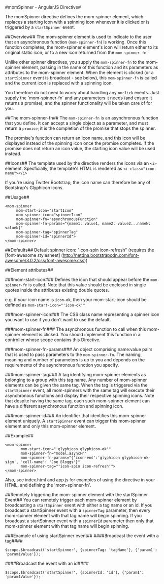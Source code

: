 
#momSpinner - AngularJS Directive#

The momSpinner directive defines the mom-spinner element, which replaces a starting icon with a spinning icon
whenever it is clicked or is triggered by a `startSpinner` event.

##Overview##
The mom-spinner element is used to indicate to the user that an asynchronous function (`mom-spinner-fn`) is working.
Once this function completes, the mom-spinner element's icon will return either to its original static icon, or to a
new icon returned from the `mom-spinner-fn`.

Unlike other spinner directives, you supply the `mom-spinner-fn` to the mom-spinner element, passing in
the name of this function and its parameters as attributes to the mom-spinner element. When the
element is clicked (or a `startSpinner` event is broadcast - see below), this `mom-spinner-fn` is called and
the current icon is replaced with a spinning icon.

You therefore do not need to worry about handling any `onclick` events. Just supply the `mom-spinner-fn' and any
parameters it needs (and ensure it returns a promise), and the spinner functionality will be taken care of for you.

##The mom-spinner-fn##
The `mom-spinner-fn` is an asynchronous function that you define. It can accept a single object as a parameter, and must
return a `promise`; it is the completion of the promise that stops the spinner.

The promise's function can return an icon name, and this icon will be displayed instead of the spinning icon once the
promise completes. If the promise does not return an icon value, the starting icon value will be used instead.

##Icons##
The template used by the directive renders the icons via an `<i>` element. Specficially, the template's HTML is rendered
as `<i class="icon-name"></i>`

If you're using Twitter Bootstrap, the icon name can therefore be any of Bootstrap's Glyphicon icons.

##Usage##
```
<mom-spinner
     mom-start-icon="startIcon"
     mom-spinner-icon="spinnerIcon"
     mom-spinner-fn="asynchronousFunction"
     mom-spinner-fn-params="{name1: value1, name2: value2...nameN: valueN}"
     mom-spinner-tag="spinnerTag"
     mom-spinner-id="spinnerId">
</mom-spinner>
```
##Defaults##
Default spinner icon: "icon-spin icon-refresh" (requires the [font-awesome stylesheet] (http://netdna.bootstrapcdn.com/font-awesome/3.0.2/css/font-awesome.css))

##Element attributes##

###mom-start-icon###
Defines the icon that should appear before the `mom-spinner-fn` is called. Note that this value should be enclosed in
single quotes inside the attributes existing double quotes.

e.g. if your icon name is `icon-ok`, then your mom-start-icon should be defined as `mom-start-icon="'icon-ok'"`



###mom-spinner-icon###
The CSS class name representing a spinner icon you want to use if you don't want to use the default.

###mom-spinner-fn###
The asynchronous function to call when this mom-spinner element is clicked. You should implement this function in
 a controller whose scope contains this Directive.

###mom-spinner-fn-params###
An object comprising name:value pairs that is used to pass parameters to the `mom-spinner-fn`. The naming, meaning and
number of parameters is up to you and depends on the requirements of the asynchronous function you specify.

###mom-spinner-tag###
A tag identifying mom-spinner elements as belonging to a group with this tag name. Any number of mom-spinner elements
can be given the same tag. When the tag is triggered via the `startSpinner` event, all mom-spinners with the same tag
will execute their asynchronous functions and display their respective spinning icons. Note that despite having the same
tag, each such mom-spinner element can have a different asynchronous function and spinning icon.

###mom-spinner-id###
An identifier that identifies this mom-spinner element uniquely. A `startSpinner` event can trigger this mom-spinner
element and only this mom-spinner element.

##Example##
 ```
 <mom-spinner
        mom-start-icon="'glyphicon glyphicon-ok'"
        mom-spinner-fn="model.asyncFn"
        mom-spinner-fn-params="{'icon-end':'glyphicon glyphicon-ok-sign', 'cell-name': 'Joe Bloggs'}"
        mom-spinner-tag="'icon-spin icon-refresh'">
 </mom-spinner>
 ```

Also, see index.html and app.js for examples of using the directive in your HTML, and defining the 'mom-spinner-fn'.
 
##Remotely triggering the mom-spinner element with the startSpinner Event##
You can remotely trigger each mom-spinner element by broadcasting a `startSpinner` event with either a tag name
or an id. If you broadcast a startSpinner event with a `spinnerTag` parameter, then every mom-spinner element with that
tag name will begin spinning. If you broadcast a startSpinner event with a `spinnerId` parameter then only that
mom-spinner element with that tag name will begin spinning.

###Example of using startSpinner event##
####Broadcast the event with a tag####
```
$scope.$broadcast('startSpinner', {spinnerTag: 'tagName'}, {'param1': 'param1Value'});
```

####Broadcast the event with an id####
```
$scope.$broadcast('startSpinner', {spinnerId: 'id'}, {'param1': 'param1Value'});
```
